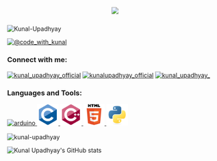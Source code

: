 <h1 align="center">
  <a href="https://git.io/typing-svg">
    <img src="https://readme-typing-svg.herokuapp.com/?lines= Greetings,Programmers!👋;I'm+Kunal+Upadhyay...;This+is+my+profile!&center=true&size=30">
  </a>
</h1>

<p align="left"> <img src="https://komarev.com/ghpvc/?username=Kunal-Upadhyay&label=Profile%20views&color=red&style=flat" alt="Kunal-Upadhyay" /> </p>
<p align="left"> <a href="https://instagram.com/code_with_kunal" target="blank"><img src="https://instagram.fagr1-2.fna.fbcdn.net/v/t51.2885-19/s150x150/182833447_1209217089535473_3259063683807774380_n.jpg?_nc_ht=instagram.fagr1-2.fna.fbcdn.net&_nc_ohc=FckRnwre6wQAX8ayg_R&edm=ABfd0MgBAAAA&ccb=7-4&oh=b57964d31932a7c3338e026ea9046fb3&oe=61836D70&_nc_sid=7bff83" alt="@code_with_kunal" /></a> </p>
<h3 align="left">Connect with me:</h3>
<p align="left">
<a href="https://instagram.com/kunal_upadhyay_official" target="blank"><img align="center" src="https://raw.githubusercontent.com/rahuldkjain/github-profile-readme-generator/master/src/images/icons/Social/instagram.svg" alt="kunal_upadhyay_official" height="40" width="50" /></a>
<a href="https://www.youtube.com/c/kunalupadhyay_official" target="blank"><img align="center" src="https://raw.githubusercontent.com/rahuldkjain/github-profile-readme-generator/master/src/images/icons/Social/youtube.svg" alt="kunalupadhyay_official" height="40" width="50" /></a>
<a href="https://www.hackerrank.com/kunal_upadhyay_" target="blank"><img align="center" src="https://raw.githubusercontent.com/rahuldkjain/github-profile-readme-generator/master/src/images/icons/Social/hackerrank.svg" alt="kunal_upadhyay_" height="40" width="50" /></a>
</p>
<h3 align="left">Languages and Tools:</h3>
<p align="left"> <a href="https://www.arduino.cc/" target="_blank"> <img src="https://cdn.worldvectorlogo.com/logos/arduino-1.svg" alt="arduino" width="50" height="50"/> </a> <a href="https://www.cprogramming.com/" target="_blank"> <img src="https://raw.githubusercontent.com/devicons/devicon/master/icons/c/c-original.svg" alt="c" width="50" height="50"/> </a> <a href="https://www.w3schools.com/cpp/" target="_blank"> <img src="https://raw.githubusercontent.com/devicons/devicon/master/icons/cplusplus/cplusplus-original.svg" alt="cplusplus" width="50" height="50"/> </a> <a href="https://www.w3.org/html/" target="_blank"> <img src="https://raw.githubusercontent.com/devicons/devicon/master/icons/html5/html5-original-wordmark.svg" alt="html5" width="50" height="50"/> </a> <a href="https://www.python.org" target="_blank"> <img src="https://raw.githubusercontent.com/devicons/devicon/master/icons/python/python-original.svg" alt="python" width="50" height="50"/> </a> </p>
<p><img align="center" src="https://github-readme-stats.vercel.app/api/top-langs?username=kunal-upadhyay&show_icons=true&locale=en&layout=compact&theme=radical" alt="kunal-upadhyay" /></p>

![Kunal Upadhyay's GitHub stats](https://github-readme-stats.vercel.app/api?username=Kunal-Upadhyay&count_private=true&show_icons=true&theme=radical)
<!--
**Kunal-Upadhyay/Kunal-Upadhyay** is a ✨ _special_ ✨ repository because its `README.md` (this file) appears on your GitHub profile.
Here are some ideas to get you started:

- 🔭 I’m currently working on ...
- 🌱 I’m currently learning ...
- 👯 I’m looking to collaborate on ...
- 🤔 I’m looking for help with ...
- 💬 Ask me about ...
- 📫 How to reach me: ...
- 😄 Pronouns: ...
- ⚡ Fun fact: ...
-->
